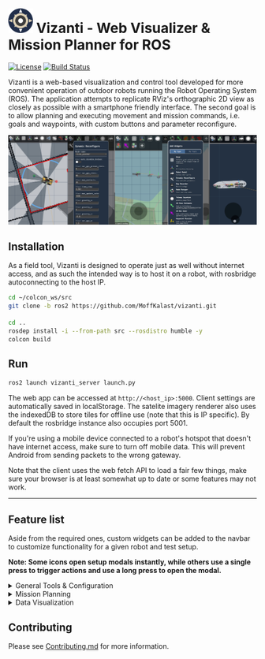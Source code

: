 # <img src="vizanti_server/public/assets/icon/512.png" alt="Icon" title="Grid" width="50" height="50"/> Vizanti - Web Visualizer & Mission Planner for ROS

[![License](https://img.shields.io/badge/License-BSD_3--Clause-blue.png)](https://opensource.org/licenses/BSD-3-Clause) [![Build Status](https://build.ros.org/buildStatus/icon?job=Ndev__vizanti__ubuntu_jammy_amd64&build=4)](https://build.ros.org/job/Ndev__vizanti__ubuntu_jammy_amd64/4/)

Vizanti is a web-based visualization and control tool developed for more convenient operation of outdoor robots running the Robot Operating System (ROS). The application attempts to replicate RViz's orthographic 2D view as closely as possible with a smartphone friendly interface. The second goal is to allow planning and executing movement and mission commands, i.e. goals and waypoints, with custom buttons and parameter reconfigure.

<img src="vizanti_server/resource/readme_assets/preview.jpg" alt=""/> 

## Installation

As a field tool, Vizanti is designed to operate just as well without internet access, and as such the intended way is to host it on a robot, with rosbridge autoconnecting to the host IP.

```bash
cd ~/colcon_ws/src
git clone -b ros2 https://github.com/MoffKalast/vizanti.git

cd ..
rosdep install -i --from-path src --rosdistro humble -y
colcon build
```


## Run
```bash
ros2 launch vizanti_server launch.py
```
The web app can be accessed at `http://<host_ip>:5000`. Client settings are automatically saved in localStorage. The satelite imagery renderer also uses the indexedDB to store tiles for offline use (note that this is IP specific). By default the rosbridge instance also occupies port 5001.

If you're using a mobile device connected to a robot's hotspot that doesn't have internet access, make sure to turn off mobile data. This will prevent Android from sending packets to the wrong gateway.

Note that the client uses the web fetch API to load a fair few things, make sure your browser is at least somewhat up to date or some features may not work.

----

## Feature list

Aside from the required ones, custom widgets can be added to the navbar to customize functionality for a given robot and test setup.

**Note: Some icons open setup modals instantly, while others use a single press to trigger actions and use a long press to open the modal.**

<details>
<summary> General Tools & Configuration</summary>

#### <img src="vizanti_server/resource/readme_assets/settings.png" alt="" title="Grid" width="30" height="30"/> Global Settings 

Set the background color and the fixed TF frame. Also has a button to reset the camera view to zero and default zoom.


#### <img src="vizanti_server/resource/readme_assets/grid.png" alt="" title="Grid" width="30" height="30"/> Grid 

The adjustable metric grid. Currently renders only in the fixed frame.


#### <img src="vizanti_server/resource/readme_assets/tf.png" alt="" title="TF" width="30" height="30"/> TF 

Renders TF frames, same options as in RViz for the most part.

#### <img src="vizanti_server/resource/readme_assets/robotmodel.png" alt="" title="Robot Model" width="30" height="30"/> Robot Model 

Renders a 2D sprite to represent the robot model or any specific TF link. 

#### <img src="vizanti_server/resource/readme_assets/reconfigure.png" alt="" title="Dynamic Reconfigure" width="30" height="30"/> Dynamic Reconfigure

Adjust configurations of all nodes supporting dynamic reconfigure params. Currently rather slow to load and update, but will make sure parameters are current. It treats ints as floats due to type autodetection problems.

#### <img src="vizanti_server/resource/readme_assets/rosbag.png" alt="" title="Bag Recorder" width="30" height="30"/> Bag Recorder

Recording specified topics by calling rosbag record via proxy.

#### <img src="vizanti_server/resource/readme_assets/nodemgr.png" alt="" title="Node Manager" width="30" height="30"/> Node Manager

See info printouts of a specific node, kill nodes, launch nodes, that sort of thing.

#### <img src="vizanti_server/resource/readme_assets/add.png" alt="" title="Add new visualizer/widget" width="30" height="30"/> Add new visualizer/widget

Self explanatory.

</details>

<details>
<summary> Mission Planning</summary>

#### <img src="vizanti_server/resource/readme_assets/joystick.png" alt="" title="Teleop Joystick" width="30" height="30"/> Teleop Joystick

Joystick used for publishing Twist messages, can be positioned anywhere on the screen and switched into holonomic mode.

#### <img src="vizanti_server/resource/readme_assets/initialpose.png" alt="" title="2D Pose Estimate" width="30" height="30"/> 2D Pose Estimate

Send the /initialpose for navigation startup. Long press to open setup menu.

#### <img src="vizanti_server/resource/readme_assets/simplegoal.png" alt="" title="2D Nav Goal" width="30" height="30"/> 2D Nav Goal 

Send a /move_base_simple/goal. Long press to open setup menu.

#### <img src="vizanti_server/resource/readme_assets/waypoints.png" alt="" title="Waypoint Mission" width="30" height="30"/> Waypoint Mission 

Create missions with multiple waypoints, then send them as a Path message. Single tap to add a point, single tap to remove an existing one, hold and drag to move points. Adding a point on an existing line will add it between those two points. Long press to open setup menu.

#### <img src="vizanti_server/resource/readme_assets/area.png" alt="" title="Area Mission" width="30" height="30"/> Area Mission

Drag to select an area and publish it to a PolygonStamped topic. Since the area is a rectangle, the first polygon vertex will be at the cursor press, and the third vertex will be the press released point. Long press to open setup menu.

#### <img src="vizanti_server/resource/readme_assets/button.png" alt="" title="Button" width="30" height="30"/> Button

A button with customizable text that displays the last message sent on a Bool topic and sends the inverse to toggle it when pressed. Also supports just sending messages to an Empty topic. Long press to open setup menu.

</details>

<details>
<summary>Data Visualization</summary>

#### <img src="vizanti_server/resource/readme_assets/map.png" alt="" title="Map" width="30" height="30"/> Map

Display an OccupancyGrid. Also has some experimental map_server controls for saving and loading maps.

#### <img src="vizanti_server/resource/readme_assets/satelite.png" alt="" title="Satellite Tiles" width="30" height="30"/> Satellite Tiles

Display satelite imagery, by default from OpenStreetMap. Requires a Fix origin with the correct frame in its header.

#### <img src="vizanti_server/resource/readme_assets/battery.png" alt="" title="Battery" width="30" height="30"/> Battery

Display a BatteryState message.

#### <img src="vizanti_server/resource/readme_assets/image.png" alt="" title="Compressed Image" width="30" height="30"/> Compressed Image

Display a CompressedImage message in a movable box anywhere on the screen. Heavily throttled by default.

#### <img src="vizanti_server/resource/readme_assets/markerarray.png" alt="" title="Marker Array" width="30" height="30"/> Marker Array

Visualize a MarkerArray. Currently supported types are ARROW, CUBE, SPHERE, CYLIDER, LINE_STRIP and TEXT_VIEW_FACING. Since each of these widgets adds another canvas layer, it makes more sense to aggregate regular Marker messages into a Marker Array to avoid some of that overhead.

#### <img src="vizanti_server/resource/readme_assets/path.png" alt="" title="Path" width="30" height="30"/> Path

Render a Path message for navigation debugging.

#### <img src="vizanti_server/resource/readme_assets/sonar.png" alt="" title="Range" width="30" height="30"/> Range

Render a Range message on the main view. Supports grouping multiple messages onto the same topic, as long as the tf frames are different. 

#### <img src="vizanti_server/resource/readme_assets/scan.png" alt="" title="LaserScan" width="30" height="30"/> Laser Scan

Display a LaserScan message on the main view. Heavily throttled by default.

#### <img src="vizanti_server/resource/readme_assets/pointcloud.png" alt="" title="LaserScan" width="30" height="30"/> Point Cloud

Display a PointCloud2 message on the main view. Heavily throttled by default.

#### <img src="vizanti_server/resource/readme_assets/posewithcovariancestamped.png" alt="" title="PoseWithCovarianceStamped" width="30" height="30"/> Pose with Covariance (Stamped)

Display a PoseWithCovarianceStamped message. The covariance rendering is currently experimental and will likely only display correctly for spherical covariance.

#### <img src="vizanti_server/resource/readme_assets/posearray.png" alt="" title="PoseArray" width="30" height="30"/> Pose Array

Display a PoseArray message. Throttled to 15 hz.


#### <img src="vizanti_server/resource/readme_assets/temp.png" alt="" title="Temperature" width="30" height="30"/> Temperature

Display a Temperature message. Only as a widget for now, not on the view itself.

</details>

## Contributing

Please see [Contributing.md](Contributing.md) for more information.